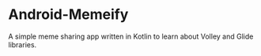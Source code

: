 # Android-Memeify
A simple meme sharing app written in Kotlin to learn about Volley and Glide libraries.
